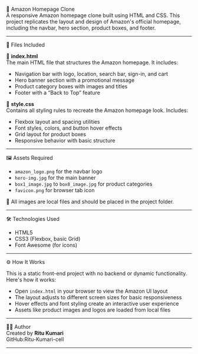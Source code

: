 🛒 Amazon Homepage Clone  
A responsive Amazon homepage clone built using HTML and CSS. This project replicates the layout and design of Amazon's official homepage, including the navbar, hero section, product boxes, and footer.

---

📁 Files Included

📄 **index.html**  
The main HTML file that structures the Amazon homepage. It includes:

- Navigation bar with logo, location, search bar, sign-in, and cart  
- Hero banner section with a promotional message  
- Product category boxes with images and titles  
- Footer with a “Back to Top” feature

🎨 **style.css**  
Contains all styling rules to recreate the Amazon homepage look. Includes:

- Flexbox layout and spacing utilities  
- Font styles, colors, and button hover effects  
- Grid layout for product boxes  
- Responsive behavior with basic structure

---

🖼️ Assets Required

- `amazon_logo.png` for the navbar logo  
- `hero-img.jpg` for the main banner  
- `box1_image.jpg` to `box8_image.jpg` for product categories  
- `favicon.png` for browser tab icon  

📍 All images are local files and should be placed in the project folder.

---

🛠️ Technologies Used

- HTML5  
- CSS3 (Flexbox, basic Grid)  
- Font Awesome (for icons)

---

⚙️ How It Works

This is a static front-end project with no backend or dynamic functionality. Here's how it works:

- Open `index.html` in your browser to view the Amazon UI layout  
- The layout adjusts to different screen sizes for basic responsiveness  
- Hover effects and font styling create an interactive user experience  
- Assets like product images and logos are loaded from local files

---

👩‍💻 Author  
Created by **Ritu Kumari**  
GitHub:Ritu-Kumari-cell

---

